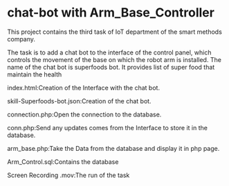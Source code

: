 # chat-bot with Arm_Base_Controller

This project contains the third task of IoT department of the smart methods company.

The task is to add a chat bot to the interface of the control panel, which controls the movement of the base on which the robot arm is installed.
The name of the chat bot is superfoods bot. It provides list of super food that maintain the health

index.html:Creation of the Interface with the chat bot.

skill-Superfoods-bot.json:Creation of the chat bot.

connection.php:Open the connection to the database. 

conn.php:Send any updates comes from the Interface to store it in the database.

arm_base.php:Take the Data from the database and display it in php page.          

Arm_Control.sql:Contains the  database     
   
Screen Recording .mov:The run of the task
